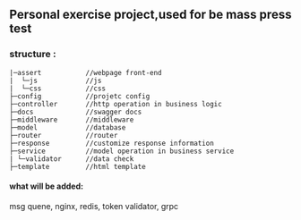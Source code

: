 ## Personal  exercise project,used for be mass press test



### structure :

```
|─assert           //webpage front-end 
|  └─js            //js
|  └─css           //css
├─config           //projetc config
├─controller       //http operation in business logic 
├─docs             //swagger docs    
├─middleware       //middleware
├─model            //database
├─router           //router
├─response         //customize response information
├─service          //model operation in business service
| └─validator      //data check
├─template         //html template
```

#### what will be added:

msg quene, nginx, redis, token validator, grpc 
